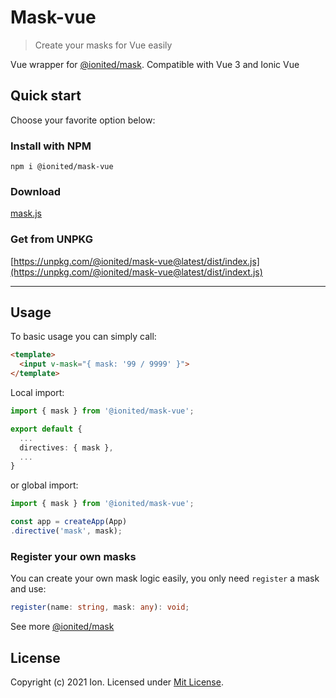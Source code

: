 # Mask-vue

> Create your masks for Vue easily

Vue wrapper for [@ionited/mask](https://github.com/ionited/mask). Compatible with Vue 3 and Ionic Vue

## Quick start

Choose your favorite option below:

### Install with NPM

```
npm i @ionited/mask-vue
```

### Download

[mask.js](dist/index.js)

### Get from UNPKG

[https://unpkg.com/@ionited/mask-vue@latest/dist/index.js](https://unpkg.com/@ionited/mask-vue@latest/dist/indext.js)

---

## Usage

To basic usage you can simply call:

```html
<template>
  <input v-mask="{ mask: '99 / 9999' }">
</template>
```

Local import:

```ts
import { mask } from '@ionited/mask-vue';

export default {
  ...
  directives: { mask },
  ...
}
```

or global import:

```ts
import { mask } from '@ionited/mask-vue';

const app = createApp(App)
.directive('mask', mask);
```

### Register your own masks

You can create your own mask logic easily, you only need `register` a mask and use:

```ts
register(name: string, mask: any): void;
```

See more [@ionited/mask](https://github.com/ionited/mask) 

## License

Copyright (c) 2021 Ion. Licensed under [Mit License](LICENSE).
